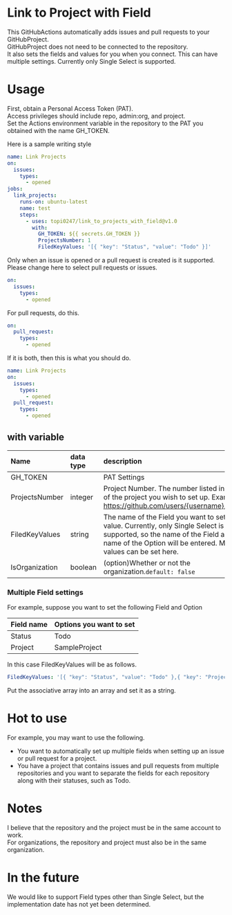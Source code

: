 # Link to Project with Field
This GitHubActions automatically adds issues and pull requests to your GitHubProject.\
GitHubProject does not need to be connected to the repository.\
It also sets the fields and values for you when you connect. This can have multiple settings.
Currently only Single Select is supported.

# Usage
First, obtain a Personal Access Token (PAT).\
Access privileges should include repo, admin:org, and project.\
Set the Actions environment variable in the repository to the PAT you obtained with the name GH_TOKEN.


Here is a sample writing style
```yml
name: Link Projects
on:
  issues:
    types:
      - opened
jobs:
  link_projects:
    runs-on: ubuntu-latest
    name: test
    steps:
      - uses: topi0247/link_to_projects_with_field@v1.0
        with:
          GH_TOKEN: ${{ secrets.GH_TOKEN }}
          ProjectsNumber: 1
          FiledKeyValues: '[{ "key": "Status", "value": "Todo" }]'
```
Only when an issue is opened or a pull request is created is it supported.\
Please change here to select pull requests or issues.
```yml
on:
  issues:
    types:
      - opened
```
For pull requests, do this.
```yml
on:
  pull_request:
    types:
      - opened
```
If it is both, then this is what you should do.
```yml
name: Link Projects
on:
  issues:
    types:
      - opened
  pull_request:
    types:
      - opened
```

## with variable

| Name | data type | description |
| :-- | :-- | :-- |
| GH_TOKEN | | PAT Settings |
| ProjectsNumber | integer | Project Number. The number listed in the URL of the project you wish to set up. Example: 1 if https://github.com/users/{username}/projects/1 |
| FiledKeyValues | string | The name of the Field you want to set and its value. Currently, only Single Select is supported, so the name of the Field and the name of the Option will be entered. Multiple values can be set here. |
| IsOrganization | boolean | (option)Whether or not the organization.`default: false` |

### Multiple Field settings
For example, suppose you want to set the following Field and Option

| Field name | Options you want to set |
| :-- | :-- |
| Status | Todo |
| Project | SampleProject |

In this case FiledKeyValues will be as follows.
```yml
FiledKeyValues: '[{ "key": "Status", "value": "Todo" },{ "key": "Project", "value": "SampleProject" }]'
```
Put the associative array into an array and set it as a string.

# Hot to use
For example, you may want to use the following.
- You want to automatically set up multiple fields when setting up an issue or pull request for a project.
- You have a project that contains issues and pull requests from multiple repositories and you want to separate the fields for each repository along with their statuses, such as Todo.

# Notes
I believe that the repository and the project must be in the same account to work.\
For organizations, the repository and project must also be in the same organization.

# In the future
We would like to support Field types other than Single Select, but the implementation date has not yet been determined.
